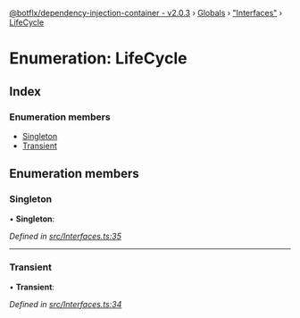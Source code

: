 [@botflx/dependency-injection-container - v2.0.3](../README.md) › [Globals](../globals.md) › ["Interfaces"](../modules/_interfaces_.md) › [LifeCycle](_interfaces_.lifecycle.md)

# Enumeration: LifeCycle

## Index

### Enumeration members

* [Singleton](_interfaces_.lifecycle.md#singleton)
* [Transient](_interfaces_.lifecycle.md#transient)

## Enumeration members

###  Singleton

• **Singleton**:

*Defined in [src/Interfaces.ts:35](https://github.com/botflux/dependency-injection-container/blob/f2bcefe/packages/DIContainer/src/Interfaces.ts#L35)*

___

###  Transient

• **Transient**:

*Defined in [src/Interfaces.ts:34](https://github.com/botflux/dependency-injection-container/blob/f2bcefe/packages/DIContainer/src/Interfaces.ts#L34)*

